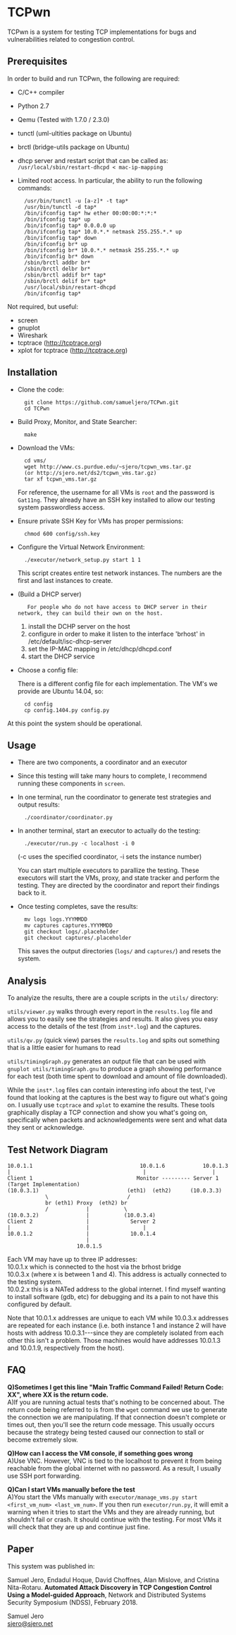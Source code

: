 TCPwn
==========================================

TCPwn is a system for testing TCP implementations for bugs and vulnerabilities related to congestion control.

## Prerequisites
In order to build and run TCPwn, the following are required:
* C/C++ compiler
* Python 2.7
* Qemu (Tested with 1.7.0 / 2.3.0)
* tunctl (uml-ultities package on Ubuntu)
* brctl (bridge-utils package on Ubuntu)
* dhcp server and restart script that can be called as: `/usr/local/sbin/restart-dhcpd < mac-ip-mapping`
* Limited root access. In particular, the ability to run the following commands:

		/usr/bin/tunctl -u [a-z]* -t tap*
		/usr/bin/tunctl -d tap*
		/bin/ifconfig tap* hw ether 00:00:00:*:*:*
		/bin/ifconfig tap* up
		/bin/ifconfig tap* 0.0.0.0 up
		/bin/ifconfig tap* 10.0.*.* netmask 255.255.*.* up
		/bin/ifconfig tap* down
		/bin/ifconfig br* up
		/bin/ifconfig br* 10.0.*.* netmask 255.255.*.* up
		/bin/ifconfig br* down
		/sbin/brctl addbr br*
		/sbin/brctl delbr br*
		/sbin/brctl addif br* tap*
		/sbin/brctl delif br* tap*
		/usr/local/sbin/restart-dhcpd
		/bin/ifconfig tap*

Not required, but useful:
* screen
* gnuplot
* Wireshark
* tcptrace (http://tcptrace.org)
* xplot for tcptrace (http://tcptrace.org)

## Installation
* Clone the code:

		git clone https://github.com/samueljero/TCPwn.git
		cd TCPwn

* Build Proxy, Monitor, and State Searcher:

		make

* Download the VMs:

		cd vms/
		wget http://www.cs.purdue.edu/~sjero/tcpwn_vms.tar.gz
		(or http://sjero.net/ds2/tcpwn_vms.tar.gz)
		tar xf tcpwn_vms.tar.gz

	 For reference, the username for all VMs is `root` and the password is `Gat11ng`. They already have an SSH key installed to allow our testing system passwordless access.

* Ensure private SSH Key for VMs has proper permissions:

		chmod 600 config/ssh.key

* Configure the Virtual Network Environment:

		./executor/network_setup.py start 1 1

	This script creates entire test network instances. The numbers are the first and last instances to create.

* (Build a DHCP server)

		 For people who do not have access to DHCP server in their network, they can build their own on the host.

   1. install the DCHP server on the host 
   2. configure in order to make it listen to the interface 'brhost' in /etc/default/isc-dhcp-server
   3. set the IP-MAC mapping in /etc/dhcp/dhcpd.conf
   4. start the DHCP service

* Choose a config file:

	There is a different config file for each implementation. The VM's we provide are Ubuntu 14.04, so:

		cd config
		cp config.1404.py config.py

At this point the system should be operational.

## Usage

* There are two components, a coordinator and an executor

* Since this testing will take many hours to complete, I recommend running these components in `screen`.

* In one terminal, run the coordinator to generate test strategies and output results:

		./coordinator/coordinator.py

* In another terminal, start an executor to actually do the testing:

		./executor/run.py -c localhost -i 0

	(-c uses the specified coordinator, -i sets the instance number)

	You can start multiple executors to parallize the testing. These executors will start the VMs, proxy, and state tracker and perform the testing. They are directed by the coordinator and report their findings back to it.

* Once testing completes, save the results:

		mv logs logs.YYYMMDD
		mv captures captures.YYYMMDD
		git checkout logs/.placeholder
		git checkout captures/.placeholder

	This saves the output directories (`logs/` and `captures/`) and resets the system.


## Analysis

To analyize the results, there are a couple scripts in the `utils/` directory:

`utils/viewer.py` walks through every report in the `results.log` file and allows you to easily see the strategies and results. It also gives you easy access to the details of the test (from `inst*.log`) and the captures.

`utils/qv.py` (quick view) parses the `results.log` and spits out something that is a little easier for humans to read

`utils/timingGraph.py` generates an output file that can be used with `gnuplot utils/timingGraph.gnu` to produce a graph showing performance for each test (both time spent to download and amount of file downloaded).

While the `inst*.log` files can contain interesting info about the test, I've found that looking at the captures is the best way to figure out what's going on. I usually use `tcptrace` and `xplot` to examine the results. These tools graphically display a TCP connection and show you what's going on, specifically when packets and acknowledgements were sent and what data they sent or acknowledge.



## Test Network Diagram

    10.0.1.1                                  10.0.1.6            10.0.1.3
    |                                          |                     |
    Client 1                                 Monitor --------- Server 1 (Target Implementation)
    (10.0.3.1)                            (eth1)  (eth2)      (10.0.3.3)
                \                         /
                br (eth1) Proxy  (eth2) br
                /            |           \
    (10.0.3.2)               |           (10.0.3.4)
    Client 2                 |             Server 2
    |                        |                 |
    10.0.1.2                 |             10.0.1.4
                             |
                          10.0.1.5

Each VM may have up to three IP addresses:  
10.0.1.x which is connected to the host via the brhost bridge  
10.0.3.x (where x is between 1 and 4). This address is actually connected to the testing system.  
10.0.2.x this is a NATed address to the global internet. I find myself wanting to install software (gdb, etc) for debugging and its a pain to not have this configured by default.  

Note that 10.0.1.x addresses are unique to each VM while 10.0.3.x addresses are repeated for each instance (i.e. both instance 1 and instance 2 will have hosts with address 10.0.3.1---since they are completely isolated from each other this isn't a problem. Those machines would have addresses 10.0.1.3 and 10.0.1.9, respectively from the host).



## FAQ

**Q)Sometimes I get this line "Main Traffic Command Failed! Return Code: XX", where XX is the return code.**  
A)If you are running actual tests that's nothing to be concerned about. The return code being referred to is from the `wget` command we use to generate the connection we are manipulating. If that connection doesn't complete or times out, then you'll see the return code message. This usually occurs because the strategy being tested caused our connection to stall or become extremely slow.

**Q)How can I access the VM console, if something goes wrong**  
A)Use VNC. However, VNC is tied to the localhost to prevent it from being reachable from the global internet with no password. As a result, I usually use SSH port forwarding.

**Q)Can I start VMs manually before the test**  
A)You start the VMs manually with `executor/manage_vms.py start <first_vm_num> <last_vm_num>`. If you then run `executor/run.py`, it will emit a warning when it tries to start the VMs and they are already running, but shouldn't fail or crash. It should continue with the testing. For most VMs it will check that they are up and continue just fine.

## Paper

This system was published in:

Samuel Jero, Endadul Hoque, David Choffnes, Alan Mislove, and Cristina Nita-Rotaru. **Automated Attack Discovery in TCP Congestion Control Using a Model-guided Approach**, Network and Distributed Systems Security Symposium (NDSS), February 2018.

Samuel Jero  
<sjero@sjero.net>
